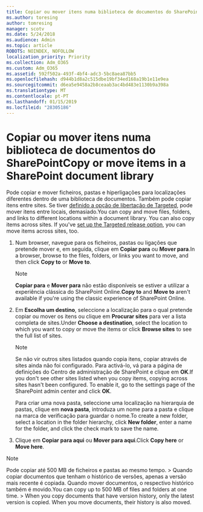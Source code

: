 ```yaml
---
title: Copiar ou mover itens numa biblioteca de documentos do SharePoint
ms.author: toresing
author: tomresing
manager: scotv
ms.date: 5/24/2018
ms.audience: Admin
ms.topic: article
ROBOTS: NOINDEX, NOFOLLOW
localization_priority: Priority
ms.collection: Adm_O365
ms.custom: Adm_O365
ms.assetid: 592f502a-493f-4bf4-adc3-5bc8aea87bb5
ms.openlocfilehash: d944b1d8a2c515dbe19bf34ed168a19b1e11e9ea
ms.sourcegitcommit: d6ea5e9458a2b8ceaab3ac4bd483e1130b9a398a
ms.translationtype: MT
ms.contentlocale: pt-PT
ms.lasthandoff: 01/15/2019
ms.locfileid: "28305186"
---
```

# <a name="copy-or-move-items-in-a-sharepoint-document-library"></a><span data-ttu-id="e3eb6-102">Copiar ou mover itens numa biblioteca de documentos do SharePoint</span><span class="sxs-lookup"><span data-stu-id="e3eb6-102">Copy or move items in a SharePoint document library</span></span>

<span data-ttu-id="e3eb6-p101">Pode copiar e mover ficheiros, pastas e hiperligações para localizações diferentes dentro de uma biblioteca de documentos. Também pode copiar itens entre sites. Se tiver [definido a opção de libertação de Targeted](https://go.microsoft.com/fwlink/?linkid=622980), pode mover itens entre locais, demasiado.</span><span class="sxs-lookup"><span data-stu-id="e3eb6-p101">You can copy and move files, folders, and links to different locations within a document library. You can also copy items across sites. If you've [set up the Targeted release option](https://go.microsoft.com/fwlink/?linkid=622980), you can move items across sites, too.</span></span>
  
1. <span data-ttu-id="e3eb6-106">Num browser, navegue para os ficheiros, pastas ou ligações que pretende mover e, em seguida, clique em **Copiar para** ou **Mover para**.</span><span class="sxs-lookup"><span data-stu-id="e3eb6-106">In a browser, browse to the files, folders, or links you want to move, and then click **Copy to** or **Move to**.</span></span>
    
    > [!NOTE]
    > <span data-ttu-id="e3eb6-107">**Copiar para** e **Mover para** não estão disponíveis se estiver a utilizar a experiência clássica do SharePoint Online.</span><span class="sxs-lookup"><span data-stu-id="e3eb6-107">**Copy to** and **Move to** aren't available if you're using the classic experience of SharePoint Online.</span></span> 
  
2. <span data-ttu-id="e3eb6-108">Em **Escolha um destino**, seleccione a localização para o qual pretende copiar ou mover os itens ou clique em **Procurar sites** para ver a lista completa de sites.</span><span class="sxs-lookup"><span data-stu-id="e3eb6-108">Under **Choose a destination**, select the location to which you want to copy or move the items or click **Browse sites** to see the full list of sites.</span></span> 
    
    > [!NOTE]
    > <span data-ttu-id="e3eb6-p102">Se não vir outros sites listados quando copia itens, copiar através de sites ainda não foi configurado. Para activá-lo, vá para a página de definições do Centro de administração de SharePoint e clique em **OK**.</span><span class="sxs-lookup"><span data-stu-id="e3eb6-p102">If you don't see other sites listed when you copy items, copying across sites hasn't been configured. To enable it, go to the settings page of the SharePoint admin center and click **OK**.</span></span> 
  
    <span data-ttu-id="e3eb6-111">Para criar uma nova pasta, seleccione uma localização na hierarquia de pastas, clique em **nova pasta**, introduza um nome para a pasta e clique na marca de verificação para guardar o nome.</span><span class="sxs-lookup"><span data-stu-id="e3eb6-111">To create a new folder, select a location in the folder hierarchy, click **New folder**, enter a name for the folder, and click the check mark to save the name.</span></span>
    
3. <span data-ttu-id="e3eb6-112">Clique em **Copiar para aqui** ou **Mover para aqui**.</span><span class="sxs-lookup"><span data-stu-id="e3eb6-112">Click **Copy here** or **Move here**.</span></span>
    
> [!NOTE]
>  <span data-ttu-id="e3eb6-p103">Pode copiar até 500 MB de ficheiros e pastas ao mesmo tempo. > Quando copiar documentos que tenham o histórico de versões, apenas a versão mais recente é copiada. Quando mover documentos, o respectivo histórico também é movido.</span><span class="sxs-lookup"><span data-stu-id="e3eb6-p103">You can copy up to 500 MB of files and folders at one time. >  When you copy documents that have version history, only the latest version is copied. When you move documents, their history is also moved.</span></span> 
  

